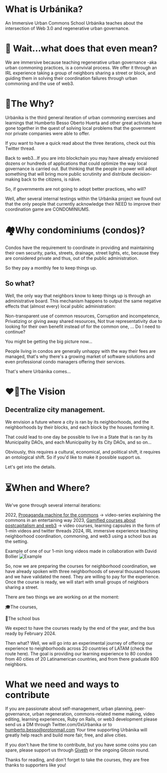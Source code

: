 # What is Urbánika?
An Immersive Urban Commons School
Urbánika teaches about the intersection of Web 3.0 and regenerative urban governance.

# 🧐 Wait...what does that even mean?
We are immersive because teaching regenerative urban governance -aka urban commoning practices, is a convivial process. We offer it through an IRL experience taking a group of neighbors sharing a street or block, and guiding them in solving their coordination failures through urban commoning and the use of web3.

# 🧠The Why?
Urbánika is the third general iteration of urban commoning exercises and learnings that Humberto Besso Oberto Huerta and other great activists have gone together in the quest of solving local problems that the government nor private companies were able to offer.

If you want to have a quick read about the three iterations, check out this Twitter thread.

Back to web3...If you are into blockchain you may have already envisioned dozens or hundreds of applications that could optimize the way local governance is carried out. But thinking that the people in power will adopt something that will bring more public scrutinity and distribute decision-making back to the citizens, is näive.

So, if governments are not going to adopt better practices, who will?

Well, after several internal testings within the Urbánika project we found out that the only people that currently acknowledge their NEED to improve their coordination game are CONDOMINIUMS.


# 🏘️Why condominiums (condos)?

Condos have the requirement to coordinate in providing and maintaining their own security, parks, streets, drainage, street lights, etc, because they are considered private and thus, out of the public administration.

So they pay a monthly fee to keep things up.

## So what?
Well, the only way that neighbors know to keep things up is through an administrative board. This mechanism happens to output the same negative effects that (almost every) local public administration:

Non-transparent use of common resources,
Corruption and incompetence,
Privatizing or giving away shared resources,
Not true representativity due to looking for their own benefit instead of for the common one,
... Do I need to continue?

You might be getting the big picture now...

People living in condos are generally unhappy with the way their fees are managed, that's why there's a growing market of software solutions and even professional condo managers offering their services.

That's where Urbánika comes...

# ❤️‍🔥The Vision

## Decentralize city management.
We envision a future where a city is ran by its neighborhoods, and the neighborhoods by their blocks, and each block by the houses forming it.

That could lead to one day be possible to live in a State that is ran by its Municipality DAOs, and each Municipality by its City DAOs, and so on...

Obviously, this requires a cultural, economical, and political shift, it requires an ontological shift. So if you'd like to make it possible support us.

Let's get into the details.

# ⏳When and Where?
We've gone through several internal iterations:

2022, [Propaganda machine for the commons](https://youtu.be/u2xdQMoLdYQ) -> video-series explaining the commons in an entertaining way
2023, [Gamified courses about postcapitalism and web3](https://urbanika.notion.site/) -> video courses, learning capsules in the form of 1-min videos and twitter threads
2024, IRL immersive experience teaching neighborhood coordination, commoning, and web3 using a school bus as the setting.

Example of one of our 1-min long videos made in collaboration with David Bollier
![Example](https://giveth.mypinata.cloud/ipfs/QmPhMq4ActcoJxuA9nNTZBfau2czoiYXGsSQkiFBGe8HKS "Example scene of David and Kin exploring the commonsverse")

So, now we are preparing the courses for neighborhood coordination, we have already spoken with three neighborhoods of several thousand houses and we have validated the need. They are willing to pay for the experience.
Once the course is ready, we will start with small groups of neighbors sharing a street.

There are two things we are working on at the moment:

🎓The courses,

🚌The school bus

We expect to have the courses ready by the end of the year, and the bus ready by February 2024.

Then what?
Well, we will go into an experimental journey of offering our experience to neighborhoods across 20 countries of LATAM (check the route here).
The goal is providing our learning experience to 80 condos from 40 cities of 20 Latinamerican countries, and from there graduate 800 neighbors.

# What we need and ways to contribute

If you are passionate about self-management, urban planning, peer-governance, urban regeneration, commons-related meme making, video editing, learning experiences, Ruby on Rails, or web3 development please send us a DM through Twitter.com/0xUrbanika or to humberto.besso@protonmail.com
Your time supporting Urbánika will greatly help reach and build more fair, free, and alive cities.

If you don't have the time to contribute, but you have some coins you can spare, please support us through [Giveth](https://giveth.io/project/urbanika) or the ongoing Gitcoin round.

Thanks for reading, and don't forget to take the courses, they are free thanks to supporters like you!

